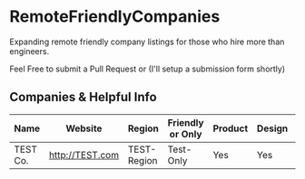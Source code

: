 # RemoteFriendlyCompanies
Expanding remote friendly company listings for those who hire more than engineers.

Feel Free to submit a Pull Request or (I'll setup a submission form shortly)

## Companies & Helpful Info

Name | Website | Region | Friendly or Only | Product | Design | Engineering | Glassdoor_URL
------------ | ------- | ------- | --------- | --------- | ----------- | --------- | ------
TEST Co. | http://TEST.com | TEST-Region | Test-Only | Yes | Yes | Yes | http://glassdoor.com/test/
